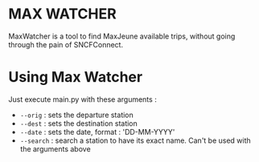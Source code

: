 # MAX WATCHER

MaxWatcher is a tool to find MaxJeune available trips, without going through the pain of SNCFConnect.

# Using Max Watcher

Just execute main.py with these arguments :
- `--orig` : sets the departure station
- `--dest` : sets the destination station
- `--date` : sets the date, format : 'DD-MM-YYYY'
- `--search` : search a station to have its exact name. Can't be used with the arguments above
